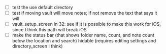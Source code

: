 - [ ] test the use default directory
- [ ] test if moving vault will move notes; if not remove the text that says it will
- [ ] vault_setup_screen ln 32: see if it is possible to make this work for iOS, since I think this path will break iOS
- [ ] make the status bar (that shows folder name, count, and note count below the location and search) hidable (requires editing settings and directory_screen I think)